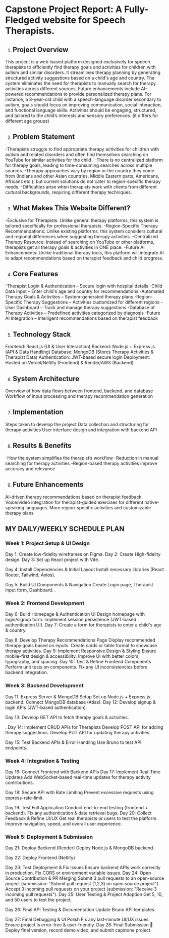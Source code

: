 

# Capstone Project Report: A Fully-Fledged website for Speech Therapists.
1. ## Project Overview
This project is a web-based platform designed exclusively for speech therapists to efficiently find therapy goals and activities for children with autism and similar disorders.
It streamlines therapy planning by generating structured activity suggestions based on a child's age and country.
The system eliminates the need for therapists to manually search for therapy activities across different sources.
Future enhancements include AI-powered recommendations to provide personalized therapy plans.
For instance, a 3-year-old child with a speech-language disorder secondary to autism, goals should focus on improving communication, social interaction, and functional language skills. Activities should be engaging, structured, and tailored to the child’s interests and sensory preferences. (it differs for different age groups)




2. ## Problem Statement
-Therapists struggle to find appropriate therapy activities for children with autism and related disorders and often find themselves searching on YouTube for similar activities for the child .
-There is no centralized platform for therapy goals, leading to time-consuming searches across multiple sources.
-Therapy approaches vary by region or the country they come from (Indians and other Asian countries, Middle Eastern parts, Americans, Africans etc.), but current solutions do not cater to region-specific therapy needs.
-Difficulties arise when therapists work with clients from different cultural backgrounds, requiring different therapy techniques.


3. ## What Makes This Website Different?
-Exclusive for Therapists: Unlike general therapy platforms, this system is tailored specifically for professional therapists.
-Region-Specific Therapy Recommendations: Unlike existing platforms, this system considers cultural and regional differences when suggesting therapy activities.
-Centralized Therapy Resource: Instead of searching on YouTube or other platforms, therapists get all therapy goals & activities in ONE place.
-Future AI Enhancements: Unlike traditional therapy tools, this platform will integrate AI to adapt recommendations based on therapist feedback and child progress.




4. ## Core Features
-Therapist Login & Authentication – Secure login with hospital details
-Child Data Input – Enter child's age and country for recommendations
-Automated Therapy Goals & Activities – System-generated therapy plans
-Region-Specific Therapy Suggestions – Activities customized for different regions
-User Dashboard – Track and manage therapy suggestions
-Database of Therapy Activities – Predefined activities categorized by diagnosis
-Future AI Integration – Intelligent recommendations based on therapist feedback




5. ## Technology Stack
Frontend: React.js (UI & User Interaction)
Backend: Node.js + Express.js (API & Data Handling)
Database: MongoDB (Stores Therapy Activities & Therapist Data)
Authentication: JWT-based secure login
Deployment: Hosted on Vercel/Netlify (Frontend) & Render/AWS (Backend)




6. ## System Architecture
Overview of how data flows between frontend, backend, and database
Workflow of input processing and therapy recommendation generation


7. ## Implementation
Steps taken to develop the project
Data collection and structuring for therapy activities
User interface design and integration with backend API


8. ## Results & Benefits
-How the system simplifies the therapist’s workflow
-Reduction in manual searching for therapy activities
-Region-based therapy activities improve accuracy and relevance


9. ## Future Enhancements
AI-driven therapy recommendations based on therapist feedback
Voice/video integration for therapist-guided exercises for different native-speaking languages.
More region-specific activities and customizable therapy plans








## MY DAILY/WEEKLY SCHEDULE PLAN




### Week 1: Project Setup & UI Design
Day 1: Create low-fidelity wireframes on Figma.
Day 2: Create High-fidelity design.
Day 3: Set up React project with Vite.




Day 4: Install Dependencies & Initial Layout
 Install necessary libraries (React Router, Tailwind, Axios).




Day 5: Build UI Components & Navigation
 Create Login page, Therapist input form, Dashboard.
.


### Week 2: Frontend Development
Day 6: Build Homepage & Authentication UI
  Design homepage with login/signup form.
  Implement session persistence (JWT-based authentication UI).
Day 7:  Create a form for therapists to enter a child's age & country.










Day 8: Develop Therapy Recommendations Page
      Display recommended therapy goals based on inputs.
      Create cards or table format to showcase therapy activities.
Day 9: Implement Responsive Design & Styling
 Ensure mobile-first design & accessibility.
 Improve UI with better colors, typography, and spacing.
Day 10: Test & Refine Frontend Components
      Perform unit tests on components.
      Fix any UI inconsistencies before backend integration.


### Week 3: Backend Development
Day 11: Express Server & MongoDB Setup
 Set up Node.js + Express.js backend.
 Connect MongoDB database (Atlas).
Day 12:  Develop signup & login APIs (JWT-based authentication).






Day 13: Develop GET API to fetch therapy goals & activities.


.
Day 14: Implement CRUD APIs for Therapists
 Develop POST API for adding therapy suggestions.
 Develop PUT API for updating therapy activities.




Day 15: Test Backend APIs & Error Handling
 Use Bruno to test API endpoints.






### Week 4: Integration & Testing
Day 16: Connect Frontend with Backend APIs
Day 17: Implement Real-Time Updates
 Add WebSocket-based real-time updates for therapy activity contributions.




Day 18: Secure API with Rate Limiting
Prevent excessive requests using express-rate-limit.




Day 19: Test Full Application
 Conduct end-to-end testing (frontend + backend).
Fix any authentication & data retrieval bugs.
Day 20: Collect Feedback & Refine UI/UX
 Get real therapists or users to test the platform.
 Improve navigation, speed, and overall user experience.


### Week 5: Deployment & Submission
Day 21: Deploy Backend (Render)
 Deploy Node.js & MongoDB backend.


Day 22: Deploy Frontend (Netlify)






Day 23: Test Deployment & Fix Issues
 Ensure backend APIs work correctly in production.
 Fix CORS or environment variable issues.
Day 24: Open Source Contribution & PR Merging
 Submit 3 pull requests to an open-source project (submission: "Submit pull request (1,2,3) on open source project").
 Accept 3 incoming pull requests on your project (submission: "Receive 3 incoming pull requests").
Day 25: User Testing & Project Adoption
Get 5, 10, and 50 users to test the project.


Day 26: Final API Testing & Documentation
 Update Bruno API templates.




Day 27: Final Debugging & UI Polish
 Fix any last-minute UI/UX issues.
 Ensure project is error-free & user-friendly.
Day 28: Final Submission 🎉
 Deploy final version, record demo video, and submit capstone project.


